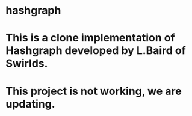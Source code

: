 # hashgraph
# This is a clone implementation of Hashgraph developed by L.Baird of Swirlds.
# This project is not working, we are updating.
